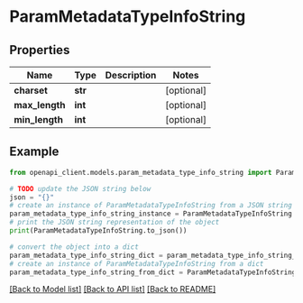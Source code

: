# ParamMetadataTypeInfoString


## Properties

Name | Type | Description | Notes
------------ | ------------- | ------------- | -------------
**charset** | **str** |  | [optional] 
**max_length** | **int** |  | [optional] 
**min_length** | **int** |  | [optional] 

## Example

```python
from openapi_client.models.param_metadata_type_info_string import ParamMetadataTypeInfoString

# TODO update the JSON string below
json = "{}"
# create an instance of ParamMetadataTypeInfoString from a JSON string
param_metadata_type_info_string_instance = ParamMetadataTypeInfoString.from_json(json)
# print the JSON string representation of the object
print(ParamMetadataTypeInfoString.to_json())

# convert the object into a dict
param_metadata_type_info_string_dict = param_metadata_type_info_string_instance.to_dict()
# create an instance of ParamMetadataTypeInfoString from a dict
param_metadata_type_info_string_from_dict = ParamMetadataTypeInfoString.from_dict(param_metadata_type_info_string_dict)
```
[[Back to Model list]](../README.md#documentation-for-models) [[Back to API list]](../README.md#documentation-for-api-endpoints) [[Back to README]](../README.md)


